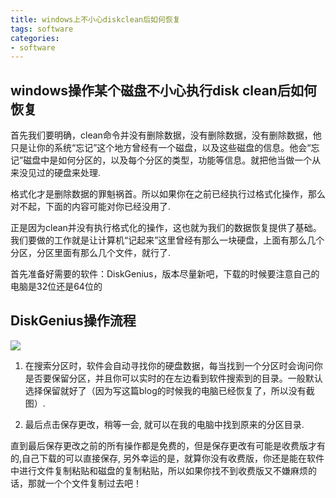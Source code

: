 ```yaml
---
title: windows上不小心diskclean后如何恢复
tags: software
categories:
- software
---
```


## windows操作某个磁盘不小心执行disk clean后如何恢复

首先我们要明确，clean命令并没有删除数据，没有删除数据，没有删除数据，他只是让你的系统“忘记”这个地方曾经有一个磁盘，以及这些磁盘的信息。他会“忘记”磁盘中是如何分区的，以及每个分区的类型，功能等信息。就把他当做一个从来没见过的硬盘来处理.  

格式化才是删除数据的罪魁祸首。所以如果你在之前已经执行过格式化操作，那么对不起，下面的内容可能对你已经没用了.  

正是因为clean并没有执行格式化的操作，这也就为我们的数据恢复提供了基础。我们要做的工作就是让计算机“记起来”这里曾经有那么一块硬盘，上面有那么几个分区，分区里面有那么几个文件，就行了.  

首先准备好需要的软件：DiskGenius，版本尽量新吧，下载的时候要注意自己的电脑是32位还是64位的

## DiskGenius操作流程
![](1.PNG)

1. 在搜索分区时，软件会自动寻找你的硬盘数据，每当找到一个分区时会询问你是否要保留分区，并且你可以实时的在左边看到软件搜索到的目录。一般默认选择保留就好了（因为写这篇blog的时候我的电脑已经恢复了，所以没有截图）.  

2. 最后点击保存更改，稍等一会, 就可以在我的电脑中找到原来的分区目录.

直到最后保存更改之前的所有操作都是免费的，但是保存更改有可能是收费版才有的,自己下载的可以直接保存, 另外幸运的是，就算你没有收费版，你还是能在软件中进行文件复制粘贴和磁盘的复制粘贴，所以如果你找不到收费版又不嫌麻烦的话，那就一个个文件复制过去吧！
